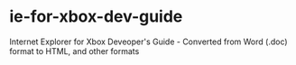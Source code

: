 ie-for-xbox-dev-guide
=====================

Internet Explorer for Xbox Deveoper's Guide - Converted from Word (.doc) format to HTML, and other formats
